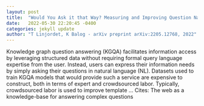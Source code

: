 ```yaml
---
layout: post
title:  "Would You Ask it that Way? Measuring and Improving Question Naturalness for Knowledge Graph Question Answering"
date:   2022-05-30 22:20:45 -0400
categories: jekyll update
author: "T Linjordet, K Balog - arXiv preprint arXiv:2205.12768, 2022"
---
```

Knowledge graph question answering (KGQA) facilitates information access by leveraging structured data without requiring formal query language expertise from the user. Instead, users can express their information needs by simply asking their questions in natural language (NL). Datasets used to train KGQA models that would provide such a service are expensive to construct, both in terms of expert and crowdsourced labor. Typically, crowdsourced labor is used to improve template … Cites: ‪The web as a knowledge-base for answering complex questions‬